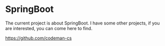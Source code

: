 # SpringBoot

The current project is about SpringBoot.
I have some other projects, if you are interested, you can come here to find.

https://github.com/codeman-cs


